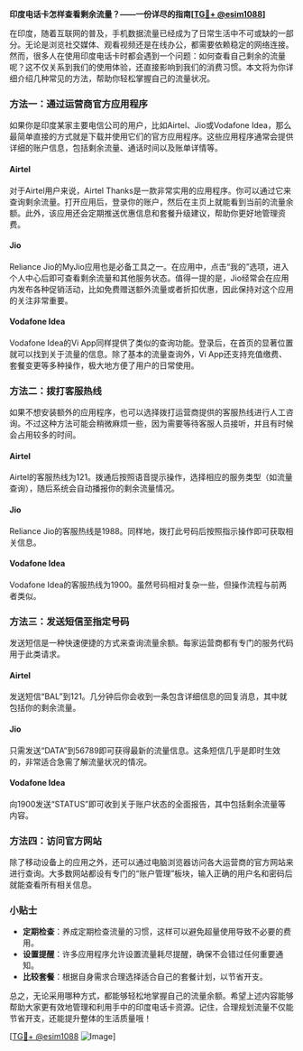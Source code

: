 **印度电话卡怎样查看剩余流量？——一份详尽的指南[[TG💪+ @esim1088](https://t.me/s/esim1088)]**

在印度，随着互联网的普及，手机数据流量已经成为了日常生活中不可或缺的一部分。无论是浏览社交媒体、观看视频还是在线办公，都需要依赖稳定的网络连接。然而，很多人在使用印度电话卡时都会遇到一个问题：如何查看自己剩余的流量呢？这不仅关系到我们的使用体验，还直接影响到我们的消费习惯。本文将为你详细介绍几种常见的方法，帮助你轻松掌握自己的流量状况。

### 方法一：通过运营商官方应用程序

如果你是印度某家主要电信公司的用户，比如Airtel、Jio或Vodafone Idea，那么最简单直接的方式就是下载并使用它们的官方应用程序。这些应用程序通常会提供详细的账户信息，包括剩余流量、通话时间以及账单详情等。

#### Airtel

对于Airtel用户来说，Airtel Thanks是一款非常实用的应用程序。你可以通过它来查询剩余流量。打开应用后，登录你的账户，然后在主页上就能看到当前的流量余额。此外，该应用还会定期推送优惠信息和套餐升级建议，帮助你更好地管理资费。

#### Jio

Reliance Jio的MyJio应用也是必备工具之一。在应用中，点击“我的”选项，进入个人中心后即可查看剩余流量和其他服务状态。值得一提的是，Jio经常会在应用内发布各种促销活动，比如免费赠送额外流量或者折扣优惠，因此保持对这个应用的关注非常重要。

#### Vodafone Idea

Vodafone Idea的Vi App同样提供了类似的查询功能。登录后，在首页的显著位置就可以找到关于流量的信息。除了基本的流量查询外，Vi App还支持充值缴费、套餐变更等多种操作，极大地方便了用户的日常使用。

### 方法二：拨打客服热线

如果不想安装额外的应用程序，也可以选择拨打运营商提供的客服热线进行人工咨询。不过这种方法可能会稍微麻烦一些，因为需要等待客服人员接听，并且有时候会占用较多的时间。

#### Airtel

Airtel的客服热线为121。拨通后按照语音提示操作，选择相应的服务类型（如流量查询），随后系统会自动播报你的剩余流量情况。

#### Jio

Reliance Jio的客服热线是1988。同样地，拨打此号码后按照指示操作即可获取相关信息。

#### Vodafone Idea

Vodafone Idea的客服热线为1900。虽然号码相对复杂一些，但操作流程与前两者类似。

### 方法三：发送短信至指定号码

发送短信是一种快速便捷的方式来查询流量余额。每家运营商都有专门的服务代码用于此类请求。

#### Airtel

发送短信“BAL”到121。几分钟后你会收到一条包含详细信息的回复消息，其中就包括你的剩余流量。

#### Jio

只需发送“DATA”到56789即可获得最新的流量信息。这条短信几乎是即时生效的，非常适合急需了解流量状况的情况。

#### Vodafone Idea

向1900发送“STATUS”即可收到关于账户状态的全面报告，其中包括剩余流量等内容。

### 方法四：访问官方网站

除了移动设备上的应用之外，还可以通过电脑浏览器访问各大运营商的官方网站来进行查询。大多数网站都设有专门的“账户管理”板块，输入正确的用户名和密码后就能查看所有相关信息。

### 小贴士

- **定期检查**：养成定期检查流量的习惯，这样可以避免超量使用导致不必要的费用。
- **设置提醒**：许多应用程序允许设置流量耗尽提醒，确保不会错过任何重要通知。
- **比较套餐**：根据自身需求合理选择适合自己的套餐计划，以节省开支。

总之，无论采用哪种方式，都能够轻松地掌握自己的流量余额。希望上述内容能够帮助大家更有效地管理和利用手中的印度电话卡资源。记住，合理规划流量不仅能节省开支，还能提升整体的生活质量哦！

[[TG💪+ @esim1088](https://t.me/s/esim1088) ![Image](https://i.postimg.cc/4NQfJmqS/Snipaste-2025-05-13-00-14-12.png)]